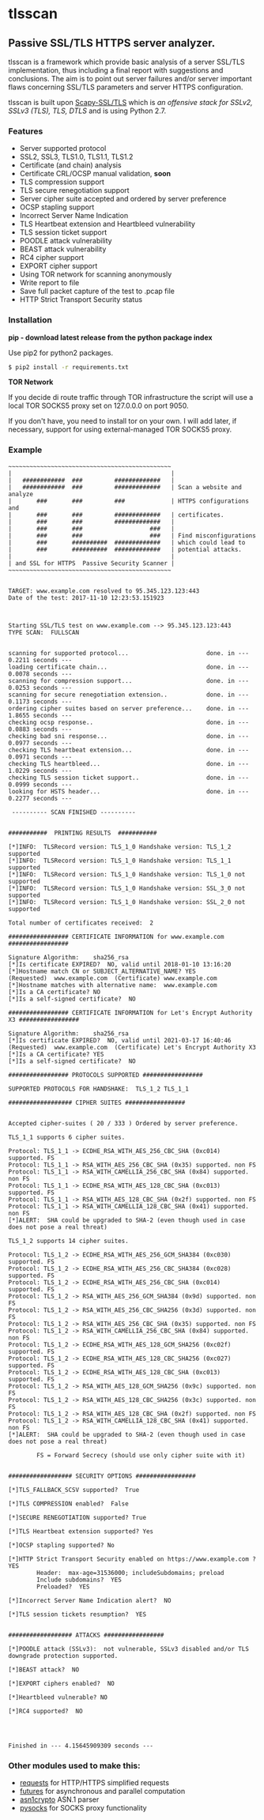 # **tlsscan**

## Passive SSL/TLS HTTPS server analyzer. 

tlsscan is a framework which provide basic analysis of a server SSL/TLS implementation, thus including a final report with suggestions and conclusions. The aim is to point out server failures and/or server important flaws concerning SSL/TLS parameters and server HTTPS configuration.

tlsscan is built upon [Scapy-SSL/TLS](https://github.com/tintinweb/scapy-ssl_tls) which is <cite>an offensive stack for SSLv2, SSLv3 (TLS), TLS, DTLS </cite> and is using Python 2.7.

### **Features**
 * Server supported protocol
 * SSL2, SSL3, TLS1.0, TLS1.1, TLS1.2
 * Certificate (and chain) analysis
 * Certificate CRL/OCSP manual validation, **soon**
 * TLS compression support
 * TLS secure renegotiation support
 * Server cipher suite accepted and ordered by server preference
 * OCSP stapling support
 * Incorrect Server Name Indication
 * TLS Heartbeat extension and Heartbleed vulnerability
 * TLS session ticket support
 * POODLE attack vulnerability
 * BEAST attack vulnerability
 * RC4 cipher support
 * EXPORT cipher support
 * Using TOR network for scanning anonymously
 * Write report to file
 * Save full packet capture of the test to .pcap file
 * HTTP Strict Transport Security status


### **Installation**
**pip - download latest release from the python package index**

Use pip2 for python2 packages.
```bash
$ pip2 install -r requirements.txt
```

**TOR Network**

If you decide di route traffic through TOR infrastructure the script will use a local TOR SOCKS5 proxy set on 127.0.0.0 on port 9050.

If you don't have, you need to install tor on your own. I will add later, if necessary, support for using external-managed TOR SOCKS5 proxy.

### **Example**
```
~~~~~~~~~~~~~~~~~~~~~~~~~~~~~~~~~~~~~~~~~~~~~~
|                                             |
|   ############  ###         #############   |
|   ############  ###         #############   | Scan a website and analyze 
|       ###       ###         ###             | HTTPS configurations and 
|       ###       ###         #############   | certificates.
|       ###       ###         #############   |
|       ###       ###                   ###   |
|       ###       ###                   ###   | Find misconfigurations
|       ###       ##########  #############   | which could lead to 
|       ###       ##########  #############   | potential attacks.
|                                             |
| and SSL for HTTPS  Passive Security Scanner |
~~~~~~~~~~~~~~~~~~~~~~~~~~~~~~~~~~~~~~~~~~~~~~


TARGET: www.example.com resolved to 95.345.123.123:443
Date of the test: 2017-11-10 12:23:53.151923



Starting SSL/TLS test on www.example.com --> 95.345.123.123:443
TYPE SCAN:  FULLSCAN


scanning for supported protocol...                      done. in --- 0.2211 seconds ---
loading certificate chain...                            done. in --- 0.0078 seconds ---
scanning for compression support...                     done. in --- 0.0253 seconds ---
scanning for secure renegotiation extension..           done. in --- 0.1173 seconds ---
ordering cipher suites based on server preference...    done. in --- 1.8655 seconds ---
checking ocsp response..                                done. in --- 0.0883 seconds ---
checking bad sni response...                            done. in --- 0.0977 seconds ---
checking TLS heartbeat extension...                     done. in --- 0.0971 seconds ---
checking TLS heartbleed...                              done. in --- 1.0229 seconds ---
checking TLS session ticket support..                   done. in --- 0.0999 seconds ---
looking for HSTS header...                              done. in --- 0.2277 seconds ---

 ---------- SCAN FINISHED ----------


###########  PRINTING RESULTS  ###########

[*]INFO:  TLSRecord version: TLS_1_0 Handshake version: TLS_1_2 supported
[*]INFO:  TLSRecord version: TLS_1_0 Handshake version: TLS_1_1 supported
[*]INFO:  TLSRecord version: TLS_1_0 Handshake version: TLS_1_0 not supported
[*]INFO:  TLSRecord version: TLS_1_0 Handshake version: SSL_3_0 not supported
[*]INFO:  TLSRecord version: TLS_1_0 Handshake version: SSL_2_0 not supported

Total number of certificates received:  2

################# CERTIFICATE INFORMATION for www.example.com #################

Signature Algorithm:    sha256_rsa
[*]Is certificate EXPIRED?  NO, valid until 2018-01-10 13:16:20
[*]Hostname match CN or SUBJECT_ALTERNATIVE_NAME? YES
(Requested)  www.example.com  (Certificate) www.example.com
[*]Hostname matches with alternative name:  www.example.com
[*]Is a CA certificate? NO
[*]Is a self-signed certificate?  NO

################# CERTIFICATE INFORMATION for Let's Encrypt Authority X3 #################

Signature Algorithm:    sha256_rsa
[*]Is certificate EXPIRED?  NO, valid until 2021-03-17 16:40:46
(Requested)  www.example.com  (Certificate) Let's Encrypt Authority X3
[*]Is a CA certificate? YES
[*]Is a self-signed certificate?  NO

################# PROTOCOLS SUPPORTED #################

SUPPORTED PROTOCOLS FOR HANDSHAKE:  TLS_1_2 TLS_1_1 

################## CIPHER SUITES #################


Accepted cipher-suites ( 20 / 333 ) Ordered by server preference.

TLS_1_1 supports 6 cipher suites.

Protocol: TLS_1_1 -> ECDHE_RSA_WITH_AES_256_CBC_SHA (0xc014) supported. FS
Protocol: TLS_1_1 -> RSA_WITH_AES_256_CBC_SHA (0x35) supported. non FS
Protocol: TLS_1_1 -> RSA_WITH_CAMELLIA_256_CBC_SHA (0x84) supported. non FS
Protocol: TLS_1_1 -> ECDHE_RSA_WITH_AES_128_CBC_SHA (0xc013) supported. FS
Protocol: TLS_1_1 -> RSA_WITH_AES_128_CBC_SHA (0x2f) supported. non FS
Protocol: TLS_1_1 -> RSA_WITH_CAMELLIA_128_CBC_SHA (0x41) supported. non FS
[*]ALERT:  SHA could be upgraded to SHA-2 (even though used in case does not pose a real threat) 

TLS_1_2 supports 14 cipher suites.

Protocol: TLS_1_2 -> ECDHE_RSA_WITH_AES_256_GCM_SHA384 (0xc030) supported. FS
Protocol: TLS_1_2 -> ECDHE_RSA_WITH_AES_256_CBC_SHA384 (0xc028) supported. FS
Protocol: TLS_1_2 -> ECDHE_RSA_WITH_AES_256_CBC_SHA (0xc014) supported. FS
Protocol: TLS_1_2 -> RSA_WITH_AES_256_GCM_SHA384 (0x9d) supported. non FS
Protocol: TLS_1_2 -> RSA_WITH_AES_256_CBC_SHA256 (0x3d) supported. non FS
Protocol: TLS_1_2 -> RSA_WITH_AES_256_CBC_SHA (0x35) supported. non FS
Protocol: TLS_1_2 -> RSA_WITH_CAMELLIA_256_CBC_SHA (0x84) supported. non FS
Protocol: TLS_1_2 -> ECDHE_RSA_WITH_AES_128_GCM_SHA256 (0xc02f) supported. FS
Protocol: TLS_1_2 -> ECDHE_RSA_WITH_AES_128_CBC_SHA256 (0xc027) supported. FS
Protocol: TLS_1_2 -> ECDHE_RSA_WITH_AES_128_CBC_SHA (0xc013) supported. FS
Protocol: TLS_1_2 -> RSA_WITH_AES_128_GCM_SHA256 (0x9c) supported. non FS
Protocol: TLS_1_2 -> RSA_WITH_AES_128_CBC_SHA256 (0x3c) supported. non FS
Protocol: TLS_1_2 -> RSA_WITH_AES_128_CBC_SHA (0x2f) supported. non FS
Protocol: TLS_1_2 -> RSA_WITH_CAMELLIA_128_CBC_SHA (0x41) supported. non FS
[*]ALERT:  SHA could be upgraded to SHA-2 (even though used in case does not pose a real threat) 

        FS = Forward Secrecy (should use only cipher suite with it)


################## SECURITY OPTIONS #################

[*]TLS_FALLBACK_SCSV supported?  True

[*]TLS COMPRESSION enabled?  False

[*]SECURE RENEGOTIATION supported? True

[*]TLS Heartbeat extension supported? Yes

[*]OCSP stapling supported? No

[*]HTTP Strict Transport Security enabled on https://www.example.com ?  YES
        Header:  max-age=31536000; includeSubdomains; preload
        Include subdomains?  YES
        Preloaded?  YES

[*]Incorrect Server Name Indication alert?  NO

[*]TLS session tickets resumption?  YES


################## ATTACKS #################

[*]POODLE attack (SSLv3):  not vulnerable, SSLv3 disabled and/or TLS downgrade protection supported.

[*]BEAST attack?  NO

[*]EXPORT ciphers enabled?  NO

[*]Heartbleed vulnerable? NO

[*]RC4 supported?  NO




Finished in --- 4.15645909309 seconds ---
```

### Other modules used to make this:

 * [requests](https://pypi.python.org/pypi/requests) for HTTP/HTTPS simplified requests
 * [futures](https://pythonhosted.org/futures/) for asynchronous and parallel computation
 * [asn1crypto](https://pypi.python.org/pypi/asn1crypto/0.22.0) ASN.1 parser
 * [pysocks](https://pypi.python.org/pypi/PySocks) for SOCKS proxy functionality
